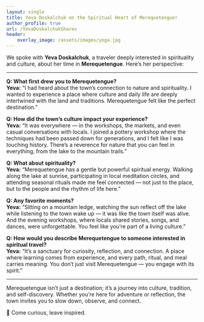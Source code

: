 ```yaml
---
layout: single 
title: Yeva Doskalchuk on the Spiritual Heart of Merequetengue!
author_profile: true 
url: /YevaDoskalchukShares
header: 
    overlay_image: /assets/images/yoga.jpg
---
```


We spoke with **Yeva Doskalchuk**, a traveler deeply interested in spirituality and culture, about her time in **Merequetengue**. Here’s her perspective:

---

**Q: What first drew you to Merequetengue?**  
**Yeva:** “I had heard about the town’s connection to nature and spirituality. I wanted to experience a place where culture and daily life are deeply intertwined with the land and traditions. Merequetengue felt like the perfect destination.”

**Q: How did the town’s culture impact your experience?**  
**Yeva:** “It was everywhere — in the workshops, the markets, and even casual conversations with locals. I joined a pottery workshop where the techniques had been passed down for generations, and I felt like I was touching history. There’s a reverence for nature that you can feel in everything, from the lake to the mountain trails.”

**Q: What about spirituality?**  
**Yeva:** “Merequetengue has a gentle but powerful spiritual energy. Walking along the lake at sunrise, participating in local meditation circles, and attending seasonal rituals made me feel connected — not just to the place, but to the people and the rhythm of life here.”

**Q: Any favorite moments?**  
**Yeva:** “Sitting on a mountain ledge, watching the sun reflect off the lake while listening to the town wake up — it was like the town itself was alive. And the evening workshops, where locals shared stories, songs, and dances, were unforgettable. You feel like you’re part of a living culture.”

**Q: How would you describe Merequetengue to someone interested in spiritual travel?**  
**Yeva:** “It’s a sanctuary for curiosity, reflection, and connection. A place where learning comes from experience, and every path, ritual, and meal carries meaning. You don’t just visit Merequetengue — you engage with its spirit.”

---

Merequetengue isn’t just a destination; it’s a journey into culture, tradition, and self-discovery. Whether you’re here for adventure or reflection, the town invites you to slow down, observe, and connect.  

🌿 Come curious, leave inspired.
